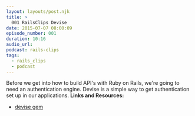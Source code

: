 ```yaml
---
layout: layouts/post.njk
title: >
  001 RailsClips Devise
date: 2015-07-07 08:00:09
episode_number: 001
duration: 10:16
audio_url:
podcast: rails-clips
tags:
  - rails_clips
  - podcast
---
```


Before we get into how to build API's with Ruby on Rails, we're going to need an authentication engine. Devise is a simple way to get authentication set up in our applications. **Links and Resources:**

- [devise gem](https://github.com/plataformatec/devise)
